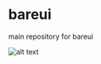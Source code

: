 # bareui
main repository for bareui

![alt text](https://travis-ci.org/bareui/bareui.svg "Travis CI")

